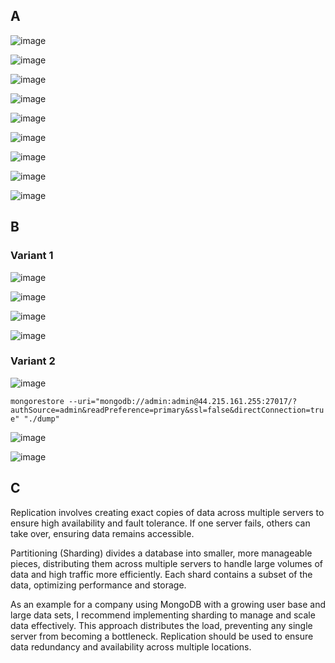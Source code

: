 ## A

![image](./A/authSource2.jpg)

![image](./A/users.jpg)

![image](./A/user1.jpg)

![image](./A/user1_read.jpg)

![image](./A/user1_write.jpg)

![image](./A/user2.jpg)

![image](./A/user2_read.jpg)

![image](./A/user2_write.jpg)

![image](./A/user2_delete.jpg)

## B

### Variant 1

![image](./B/volume.jpg)

![image](./B/drop_collection.jpg)

![image](./B/backup_volume.jpg)

![image](./B/backup_db.jpg)

### Variant 2

![image](./B/terminal_backup.jpg)

`mongorestore --uri="mongodb://admin:admin@44.215.161.255:27017/?authSource=admin&readPreference=primary&ssl=false&directConnection=true" "./dump"`

![image](./B/terminal_restore.jpg)

![image](./B/terminal_restore_data.jpg)

## C

Replication involves creating exact copies of data across multiple servers to ensure high availability and fault tolerance. If one server fails, others can take over, ensuring data remains accessible.

Partitioning (Sharding) divides a database into smaller, more manageable pieces, distributing them across multiple servers to handle large volumes of data and high traffic more efficiently. Each shard contains a subset of the data, optimizing performance and storage.

As an example for a company using MongoDB with a growing user base and large data sets, I recommend implementing sharding to manage and scale data effectively. This approach distributes the load, preventing any single server from becoming a bottleneck. Replication should be used to ensure data redundancy and availability across multiple locations.
